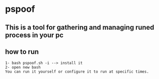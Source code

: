 # pspoof

## This is a tool for gathering and managing runed process in your pc

## how to run
	1- bash pspoof.sh -i --> install it
	2- open new bash
	You can run it yourself or configure it to run at specific times.

